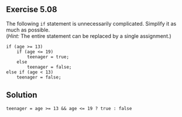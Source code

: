## Exercise 5.08

The following `if` statement is unnecessarily complicated. Simplify it as much as possible.  
(*Hint:* The entire statement can be replaced by a single assignment.)

```
if (age >= 13)
    if (age <= 19)
        teenager = true;
    else
        teenager = false;
else if (age < 13)
    teenager = false;
```

## Solution

```
teenager = age >= 13 && age <= 19 ? true : false
```